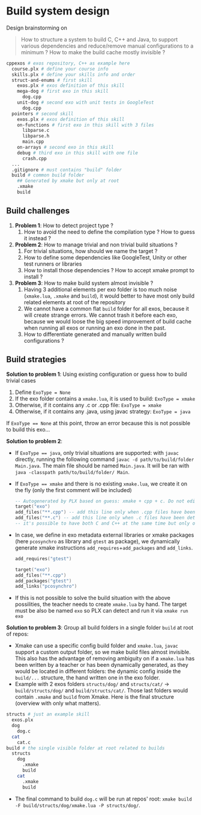 # Build system design

Design brainstorming on
> How to structure a system to build C, C++ and Java, to support various dependencies and reduce/remove manual configurations to a minimum ?
> How to make the build cache mostly invisible ?

```sh
cppexos # exos repository, C++ as example here
  course.plx # define your course info
  skills.plx # define your skills info and order
  struct-and-enums # first skill
    exos.plx # exos definition of this skill
    mega-dog # first exo in this skill
      dog.cpp
    unit-dog # second exo with unit tests in GoogleTest
      dog.cpp
  pointers # second skill
    exos.plx # exos definition of this skill
    on-functions # first exo in this skill with 3 files
      libparse.c
      libparse.h
      main.cpp
    on-arrays # second exo in this skill
    debug # third exo in this skill with one file
      crash.cpp
  ...
  .gitignore # must contains "build" folder
  build # common build folder
    ## Generated by xmake but only at root
    .xmake
    build
```

## Build challenges

1. **Problem 1**: How to detect project type ?
    1. How to avoid the need to define the compilation type ? How to guess it instead ?
1. **Problem 2**: How to manage trivial and non trivial build situations ?
    1. For trivial situations, how should we name the target ?
    1. How to define some dependencies like GoogleTest, Unity or other test runners or libraries
    1. How to install those dependencies ? How to accept xmake prompt to install ?
1. **Problem 3**: How to make build system almost invisible ?
    1. Having 3 additional elements per exo folder is too much noise (`xmake.lua`, `.xmake` and `build`), it would better to have most only build related elements at root of the repository
    1. We cannot have a common flat `build` folder for all exos, because it will create strange errors. We cannot trash it before each exo, because we would loose the big speed improvement of build cache when running all exos or running an exo done in the past.
    1. How to differentiate generated and manually written build configurations ?

## Build strategies
**Solution to problem 1**: Using existing configuration or guess how to build trivial cases
1. Define `ExoType = None`
1. If the exo folder contains a `xmake.lua`, it is used to build: `ExoType = xmake`
1. Otherwise, if it contains any .c or .cpp file: `ExoType = xmake`
1. Otherwise, if it contains any .java, using javac strategy: `ExoType = java`

If `ExoType == None` at this point, throw an error because this is not possible to build this exo...

**Solution to problem 2**: 
- If `ExoType == java`, only trivial situations are supported: with `javac` directly, running the following command `javac -d path/to/build/folder Main.java`. The main file should be named `Main.java`. It will be ran with `java -classpath path/to/build/folder/ Main`.
- If `ExoType == xmake` and there is no existing `xmake.lua`, we create it on the fly (only the first comment will be included)
    ```lua
    -- Autogenerated by PLX based on guess: xmake + cpp + c. Do not edit directly.
    target("exo")
    add_files("**.cpp") -- add this line only when .cpp files have been detected
    add_files("**.c") -- add this line only when .c files have been detected
    -- it's possible to have both C and C++ at the same time but only one `main()` function
    ```
- In case, we define in exo metadata external libraries or xmake packages (here `pcosynchro` as library and `gtest` as package), we dynamically generate xmake instructions `add_requires`+`add_packages` and `add_links`.
    ```lua
    add_requires("gtest")

    target("exo")
    add_files("**.cpp")
    add_packages("gtest")
    add_links("pcosynchro")
    ```

- If this is not possible to solve the build situation with the above possilities, the teacher needs to create `xmake.lua` by hand. The target must be also be named `exo` so PLX can detect and run it via `xmake run exo`

**Solution to problem 3**: Group all build folders in a single folder `build` at root of repos:
- Xmake can use a specific config build folder and `xmake.lua`, `javac` support a custom output folder, so we make build files almost invisible. This also has the advantage of removing ambiguity on if a `xmake.lua` has been written by a teacher or has been dynamically generated, as they would be located in different folders: the dynamic config inside the `build/...` structure, the hand written one in the exo folder.
- Example with 2 exos folders `structs/dog/` and `structs/cat/` -> `build/structs/dog/` and `build/structs/cat/`. Those last folders would contain `.xmake` and `build` from Xmake. Here is the final structure (overview with only what matters).
```sh
structs # just an example skill
  exos.plx
  dog
    dog.c
  cat
    cat.c
build # the single visible folder at root related to builds
  structs
    dog
      .xmake
      build
    cat
      .xmake
      build
```
- The final command to build `dog.c` will be run at repos' root: `xmake build -F build/structs/dog/xmake.lua -P structs/dog/`.

